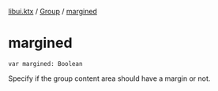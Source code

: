 [libui.ktx](../README.md) / [Group](README.md) / [margined](margined.md)

# margined

`var margined: Boolean`

Specify if the group content area should have a margin or not.
